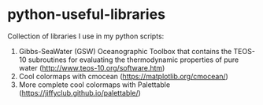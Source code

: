 # python-useful-libraries
Collection of libraries I use in my python scripts:
1) Gibbs-SeaWater (GSW) Oceanographic Toolbox that contains the TEOS-10 subroutines for evaluating the thermodynamic properties of pure water (http://www.teos-10.org/software.htm)
2) Cool colormaps with cmocean (https://matplotlib.org/cmocean/)
3) More complete cool colormaps with Palettable (https://jiffyclub.github.io/palettable/)
